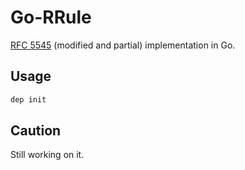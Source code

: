 # Go-RRule

[RFC 5545](https://tools.ietf.org/html/rfc5545) (modified and partial) implementation in Go.

## Usage

```sh
dep init
```

## Caution

Still working on it.
